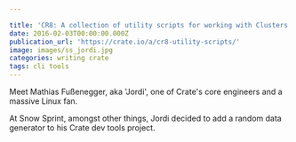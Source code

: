 ```yaml
---

title: 'CR8: A collection of utility scripts for working with Clusters '
date: 2016-02-03T00:00:00.000Z
publication_url: 'https://crate.io/a/cr8-utility-scripts/'
image: images/ss_jordi.jpg
categories: writing crate
tags: cli tools
---
```


Meet Mathias Fußenegger, aka 'Jordi', one of Crate's core engineers and a massive Linux fan.

At Snow Sprint, amongst other things, Jordi decided to add a random data generator to his Crate dev tools project.
